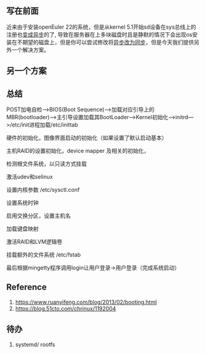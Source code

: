 ## 写在前面

近来由于安装openEuler 22的系统，但是从kernel 5.1开始sd设备在sys总线上的注册也[变成异步](https://github.com/torvalds/linux/blob/f883675bf6522b52cd75dc3de791680375961769/drivers/scsi/sd.c#L610)的了, 
导致在服务器在上多块磁盘时且是静默的情况下会出现os安装在不期望的磁盘上，但是你可以尝试修改将[异步改为同步](https://gitee.com/openeuler/community/issues/I66HWX)，但是今天我们提供另外一个解决方案。

## 另一个方案



## 总结

POST加电自检-->BIOS(Boot Sequence)-->加载对应引导上的MBR(bootloader)-->主引导设置加载其BootLoader-->Kernel初始化-->initrd—>/etc/init进程加载/etc/inittab

硬件的初始化，图像界面启动的初始化（如果设置了默认启动基本）  

主机RAID的设置初始化，device mapper 及相关的初始化，  

检测根文件系统，以只读方式挂载  

激活udev和selinux  

设置内核参数 /etc/sysctl.conf  

设置系统时钟  

启用交换分区，设置主机名  

加载键盘映射  

激活RAID和LVM逻辑卷  

挂载额外的文件系统 /etc/fstab  

最后根据mingetty程序调用login让用户登录->用户登录（完成系统启动）


## Reference
1. https://www.ruanyifeng.com/blog/2013/02/booting.html
2. https://blog.51cto.com/chrinux/1192004

## 待办
1. systemd/ rootfs

